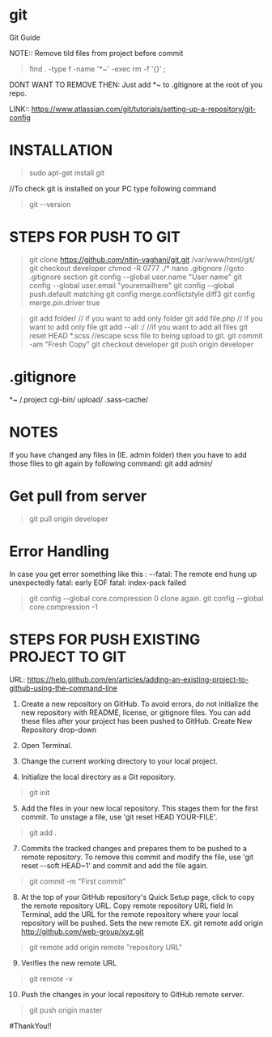 # git
Git Guide

NOTE::  Remove tild files from project before commit

> find . -type f -name '*~' -exec rm -f '{}' \;

DONT WANT TO REMOVE THEN: Just add *~ to .gitignore at the root of you repo.

LINK:: https://www.atlassian.com/git/tutorials/setting-up-a-repository/git-config


INSTALLATION
=========================================================================================
> sudo apt-get install git

//To check git is installed on your PC type following command

>git --version


STEPS FOR PUSH TO GIT
=========================================================================================

> git clone https://github.com/nitin-vaghani/git.git /var/www/html/git/
> git checkout developer
> chmod -R 0777 ./*
> nano .gitignore  //goto .gitignore section
> git config --global user.name "User name"
> git config --global user.email "youremailhere"
> git config --global push.default matching
> git config merge.conflictstyle diff3
> git config merge.pin.driver true

> git add folder/					// if you want to add only folder
> git add file.php				// if you want to add only file
> git add --all :/				//if you want to add all files
> git reset HEAD *.scss 	//escape scss file to being upload to git.
> git commit -am "Fresh Copy"
> git checkout developer
> git push origin developer


.gitignore
=========================================================================================
*~
/.project
cgi-bin/
upload/
.sass-cache/


NOTES
==================================================================
If you have changed any files in (IE. admin folder) then you have to add those files to git again by following command:
git add admin/


Get pull from server
====================================================================
> git pull origin developer

Error Handling
====================================================================
In case you get error something like this :
--fatal: The remote end hung up unexpectedly
fatal: early EOF
fatal: index-pack failed

> git config --global core.compression 0
clone again.
> git config --global core.compression -1

STEPS FOR PUSH EXISTING PROJECT TO GIT
=========================================================================================

URL: https://help.github.com/en/articles/adding-an-existing-project-to-github-using-the-command-line

1. Create a new repository on GitHub. To avoid errors, do not initialize the new repository with README, license, or gitignore files. You can add these files after your project has been pushed to GitHub.
Create New Repository drop-down

2. Open Terminal.

3. Change the current working directory to your local project.

4. Initialize the local directory as a Git repository.

> git init

5. Add the files in your new local repository. This stages them for the first commit. To unstage a file, use 'git reset HEAD YOUR-FILE'.

> git add .

7. Commits the tracked changes and prepares them to be pushed to a remote repository. To remove this commit and modify the file, use 'git reset --soft HEAD~1' and commit and add the file again.

> git commit -m "First commit"

8. At the top of your GitHub repository's Quick Setup page, click to copy the remote repository URL.
Copy remote repository URL field In Terminal, add the URL for the remote repository where your local repository will be pushed.
Sets the new remote EX. git remote add origin http://github.com/web-group/xyz.git

> git remote add origin remote "repository URL"

9. Verifies the new remote URL
> git remote -v

10. Push the changes in your local repository to GitHub remote server.

> git push origin master

#ThankYou!!
